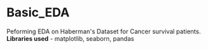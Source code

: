 # Basic_EDA

Peforming EDA on Haberman's Dataset for Cancer survival patients.
</br> <b>Libraries used</b> - matplotlib, seaborn, pandas
